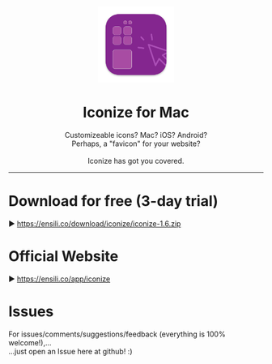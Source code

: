 <p align=center>
  <img height="150px" src="https://github.com/enSili-co/iconize/raw/main/images/logo.png"/>
</p>
<h1 align=center>Iconize for Mac</h1>
<p align=center>
  Customizeable icons? Mac? iOS? Android?<br>Perhaps, a "favicon" for your website?<br><br>Iconize has got you covered.
</p>


---

# Download for free (3-day trial)

▶︎ https://ensili.co/download/iconize/iconize-1.6.zip

# Official Website

▶︎ https://ensili.co/app/iconize

# Issues

For issues/comments/suggestions/feedback (everything is 100% welcome!),...    
...just open an Issue here at github! :)

